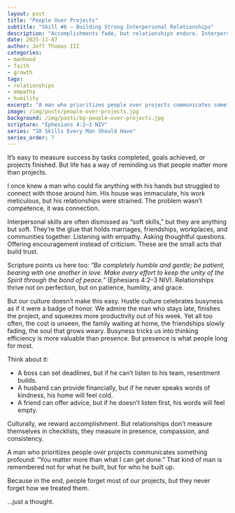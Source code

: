 ```yaml
---
layout: post
title: "People Over Projects"
subtitle: "Skill #6 – Building Strong Interpersonal Relationships"
description: "Accomplishments fade, but relationships endure. Interpersonal skills, listening, empathy, encouragement—are not 'soft skills' but essential ones."
date: 2025-11-07
author: Jeff Thomas III
categories:  
- manhood  
- faith  
- growth
tags:  
- relationships  
- empathy  
- humility  
excerpt: "A man who prioritizes people over projects communicates something profound: 'You matter more than what I can get done.'"
image: /img/posts/people-over-projects.jpg
background: /img/posts/bg-people-over-projects.jpg
scripture: "Ephesians 4:2–3 NIV"
series: "10 Skills Every Man Should Have"
series_order: 7
---
```


It’s easy to measure success by tasks completed, goals achieved, or projects finished. But life has a way of reminding us that people matter more than projects.  

I once knew a man who could fix anything with his hands but struggled to connect with those around him. His house was immaculate, his work meticulous, but his relationships were strained. The problem wasn’t competence, it was connection.  

Interpersonal skills are often dismissed as “soft skills,” but they are anything but soft. They’re the glue that holds marriages, friendships, workplaces, and communities together. Listening with empathy. Asking thoughtful questions. Offering encouragement instead of criticism. These are the small acts that build trust.  

Scripture points us here too: *“Be completely humble and gentle; be patient, bearing with one another in love. Make every effort to keep the unity of the Spirit through the bond of peace.”* (Ephesians 4:2–3 NIV). Relationships thrive not on perfection, but on patience, humility, and grace.  

But our culture doesn’t make this easy. Hustle culture celebrates busyness as if it were a badge of honor. We admire the man who stays late, finishes the project, and squeezes more productivity out of his week. Yet all too often, the cost is unseen, the family waiting at home, the friendships slowly fading, the soul that grows weary. Busyness tricks us into thinking efficiency is more valuable than presence. But presence is what people long for most.  

Think about it:  
- A boss can set deadlines, but if he can’t listen to his team, resentment builds.  
- A husband can provide financially, but if he never speaks words of kindness, his home will feel cold.  
- A friend can offer advice, but if he doesn’t listen first, his words will feel empty.  

Culturally, we reward accomplishment. But relationships don’t measure themselves in checklists, they measure in presence, compassion, and consistency.  

A man who prioritizes people over projects communicates something profound: “You matter more than what I can get done.” That kind of man is remembered not for what he built, but for who he built up.  

Because in the end, people forget most of our projects, but they never forget how we treated them.  

…just a thought.  


<!--stackedit_data:
eyJoaXN0b3J5IjpbMTE1NzIzNjI3OV19
-->